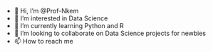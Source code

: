 - 👋 Hi, I’m @Prof-Nkem
- 👀 I’m interested in Data Science
- 🌱 I’m currently learning Python and R
- 💞️ I’m looking to collaborate on Data Science projects for newbies
- 📫 How to reach me

<!---
Prof-Nkem/Prof-Nkem is a ✨ special ✨ repository because its `README.md` (this file) appears on your GitHub profile.
You can click the Preview link to take a look at your changes.
--->
